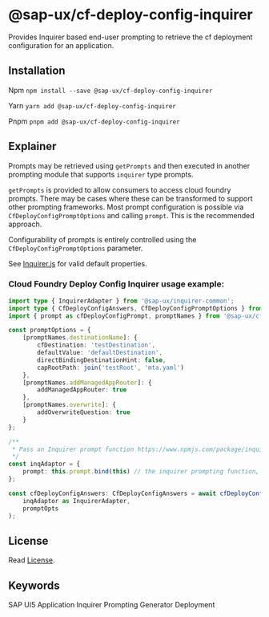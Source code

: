 # @sap-ux/cf-deploy-config-inquirer

Provides Inquirer based end-user prompting to retrieve the cf deployment configuration for an application. 

## Installation
Npm
`npm install --save @sap-ux/cf-deploy-config-inquirer`

Yarn
`yarn add @sap-ux/cf-deploy-config-inquirer`

Pnpm
`pnpm add @sap-ux/cf-deploy-config-inquirer`


## Explainer

Prompts may be retrieved using `getPrompts` and then executed in another prompting module that supports `inquirer` type prompts. 

`getPrompts` is provided to allow consumers to access cloud foundry prompts. There may be cases where these can be transformed to support other prompting frameworks. Most prompt configuration is possible via `CfDeployConfigPromptOptions` and calling `prompt`. This is the recommended approach.

Configurability of prompts is entirely controlled using the `CfDeployConfigPromptOptions` parameter. 

See [Inquirer.js](https://www.npmjs.com/package/inquirer) for valid default properties.

### Cloud Foundry Deploy Config Inquirer usage example:

```TypeScript
import type { InquirerAdapter } from '@sap-ux/inquirer-common';
import type { CfDeployConfigAnswers, CfDeployConfigPromptOptions } from '@sap-ux/cf-deploy-config-inquirer';
import { prompt as cfDeployConfigPrompt, promptNames } from '@sap-ux/cf-deploy-config-inquirer';

const promptOptions = {
    [promptNames.destinationName]: {
        cfDestination: 'testDestination',
        defaultValue: 'defaultDestination',
        directBindingDestinationHint: false,
        capRootPath: join('testRoot', 'mta.yaml')
    },
    [promptNames.addManagedAppRouter]: {
        addManagedAppRouter: true
    },
    [promptNames.overwrite]: {
        addOverwriteQuestion: true
    }
};

/**
 * Pass an Inquirer prompt function https://www.npmjs.com/package/inquirer#methods
 */
const inqAdaptor = {
    prompt: this.prompt.bind(this) // the inquirer prompting function, here we use the generators reference
};

const cfDeployConfigAnswers: CfDeployConfigAnswers = await cfDeployConfigPrompt(
    inqAdaptor as InquirerAdapter,
    promptOpts
);
```

## License

Read [License](./LICENSE).

## Keywords
SAP UI5 Application
Inquirer
Prompting
Generator
Deployment
